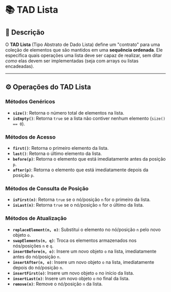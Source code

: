 # 📚 TAD Lista

## 📖 Descrição

O **TAD Lista** (Tipo Abstrato de Dado Lista) define um "contrato" para uma coleção de elementos que são mantidos em uma **sequência ordenada**. Ele especifica quais operações uma lista deve ser capaz de realizar, sem ditar *como* elas devem ser implementadas (seja com arrays ou listas encadeadas).

---

## ⚙️ Operações do TAD Lista

### Métodos Genéricos

-   **`size()`**: Retorna o número total de elementos na lista.
-   **`isEmpty()`**: Retorna `true` se a lista não contiver nenhum elemento (`size() == 0`).

### Métodos de Acesso

-   **`first()`**: Retorna o primeiro elemento da lista.
-   **`last()`**: Retorna o último elemento da lista.
-   **`before(p)`**: Retorna o elemento que está imediatamente antes da posição `p`.
-   **`after(p)`**: Retorna o elemento que está imediatamente depois da posição `p`.

### Métodos de Consulta de Posição

-   **`isFirst(n)`**: Retorna `true` se o nó/posição `n` for o primeiro da lista.
-   **`isLast(n)`**: Retorna `true` se o nó/posição `n` for o último da lista.

### Métodos de Atualização

-   **`replaceElement(n, o)`**: Substitui o elemento no nó/posição `n` pelo novo objeto `o`.
-   **`swapElements(n, q)`**: Troca os elementos armazenados nos nós/posições `n` e `q`.
-   **`insertBefore(n, o)`**: Insere um novo objeto `o` na lista, imediatamente antes do nó/posição `n`.
-   **`insertAfter(n, o)`**: Insere um novo objeto `o` na lista, imediatamente depois do nó/posição `n`.
-   **`insertFirst(o)`**: Insere um novo objeto `o` no início da lista.
-   **`insertLast(o)`**: Insere um novo objeto `o` no final da lista.
-   **`remove(n)`**: Remove o nó/posição `n` da lista.